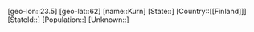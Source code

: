﻿---
location: [62,23.5]
mapzoom: [7,12] 
mapmarker: city 
type: City
tags:
- geo/City


SpocWebEntityId: 31705
isDeleted: false
confidential: public

---
[geo-lon::23.5]
[geo-lat::62]
[name::Kurn]
[State::]
[Country::[[Finland]]]
[StateId::]
[Population::]
[Unknown::]

